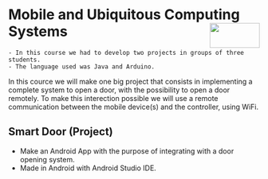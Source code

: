 # Mobile and Ubiquitous Computing Systems <img align="right" width="100" height="50" src="https://camo.githubusercontent.com/b2029ffe76b249d5bdd72d48611937651db6a96a/68747470733a2f2f692e696d6775722e636f6d2f4c304e4c616a582e706e67">

    - In this course we had to develop two projects in groups of three students.
    - The language used was Java and Arduino.

In this cource we will make one big project that consists in implementing a complete system to open a door, 
with the possibility to open a door remotely. To make this interection possible we will use a remote communication 
between the mobile device(s) and the controller, using WiFi.

## Smart Door (Project)

* Make an Android App with the purpose of integrating with a door opening system.
* Made in Android with Android Studio IDE.
